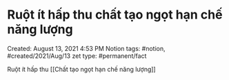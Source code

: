 ---
---

# Ruột ít hấp thu chất tạo ngọt hạn chế năng lượng

Created: August 13, 2021 4:53 PM
Notion tags: #notion, #created/2021/Aug/13
zet type: #permanent/fact

Ruột ít hấp thu [[Chất tạo ngọt hạn chế năng lượng]]